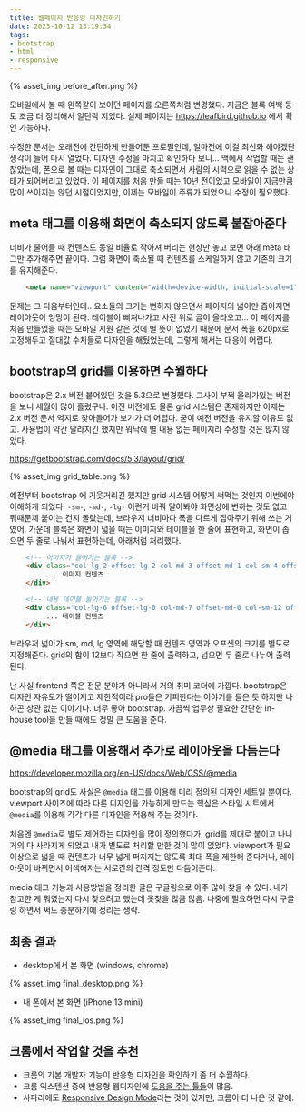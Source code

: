 ```yaml
---
title: 웹페이지 반응형 디자인하기
date: 2023-10-12 13:19:34
tags:
- bootstrap
- html
- responsive
---
```


{% asset_img before_after.png %}

모바일에서 볼 때 왼쪽같이 보이던 페이지를 오른쪽처럼 변경했다. 지금은 블록 여백 등도 조금 더 정리해서 일단락 지었다. 실제 페이지는 https://leafbird.github.io 에서 확인 가능하다. 

<!-- more -->

수정한 문서는 오래전에 간단하게 만들어둔 프로필인데, 얼마전에 이걸 최신화 해야겠단 생각이 들어 다시 열었다. 디자인 수정을 마치고 확인하다 보니... 맥에서 작업할 때는 괜찮았는데, 폰으로 볼 때는 디자인이 그대로 축소되면서 사람의 시력으로 읽을 수 없는 상태가 되어버리고 있었다. 이 페이지를 처음 만들 때는 10년 전이었고 모바일이 지금만큼 많이 쓰이지는 않던 시절이었지만, 이제는 모바일이 주류가 되었으니 수정이 필요했다.

## meta 태그를 이용해 화면이 축소되지 않도록 붙잡아준다

너비가 줄어들 때 컨텐츠도 동일 비율로 작아져 버리는 현상만 놓고 보면 아래 meta 태그만 추가해주면 끝이다. 그럼 화면이 축소될 때 컨텐츠를 스케일하지 않고 기존의 크기를 유지해준다.

```html
    <meta name="viewport" content="width=device-width, initial-scale=1">
```

문제는 그 다음부터인데.. 요소들의 크기는 변하지 않으면서 페이지의 넓이만 좁아지면 레이아웃이 엉망이 된다. 테이블이 삐져나가고 사진 위로 글이 올라오고... 이 페이지를 처음 만들었을 때는 모바일 지원 같은 것에 별 뜻이 없었기 때문에 문서 폭을 620px로 고정해두고 절대값 수치들로 디자인을 해뒀었는데, 그렇게 해서는 대응이 어렵다.

## bootstrap의 grid를 이용하면 수월하다

bootstrap은 2.x 버전 붙어있던 것을 5.3으로 변경했다. 그사이 부쩍 올라가있는 버전을 보니 세월이 많이 흘렀구나. 이전 버전에도 물론 grid 시스템은 존재하지만 이제는 2.x 버전 문서 억지로 찾아들어가 보기가 더 어렵다. 굳이 예전 버전을 유지할 이유도 없고. 사용법이 약간 달라지긴 했지만 워낙에 별 내용 없는 페이지라 수정할 것은 많지 않았다.

https://getbootstrap.com/docs/5.3/layout/grid/

{% asset_img grid_table.png %}

예전부터 bootstrap 에 기웃거리긴 했지만 grid 시스템 어떻게 써먹는 것인지 이번에야 이해하게 되었다. `-sm-`, `-md-`, `-lg-` 이런거 바꿔 달아봐야 화면상에 변하는 것도 없고 뭐때문제 붙이는 건지 몰랐는데, 브라우저 너비마다 폭을 다르게 잡아주기 위해 쓰는 거였어. 가운데 블록은 화면이 넓을 때는 이미지와 테이블을 한 줄에 표현하고, 화면이 좁으면 두 줄로 나눠서 표현하는데, 아래처럼 처리했다.

```html
    <!-- 이미지가 들어가는 블록 -->
    <div class="col-lg-2 offset-lg-2 col-md-3 offset-md-1 col-sm-4 offset-sm-0">
        .... 이미지 컨텐츠
    </div>

    <!-- 내용 테이블 들어가는 블록 -->
    <div class="col-lg-6 offset-lg-0 col-md-7 offset-md-0 col-sm-12 offset-sm-0">
        .... 테이블 컨텐츠
    </div>
```

브라우저 넓이가 sm, md, lg 영역에 해당할 때 컨텐츠 영역과 오프셋의 크기를 별도로 지정해준다. grid의 합이 12보다 작으면 한 줄에 출력하고, 넘으면 두 줄로 나누어 출력된다.

난 사실 frontend 쪽은 전문 분야가 아니라서 거의 취미 코더에 가깝다. bootstrap은 디자인 자유도가 떨어지고 제한적이라 pro들은 기피한다는 이야기를 들은 듯 하지만 나하곤 상관 없는 이야기다. 너무 좋아 bootstrap. 가끔씩 업무상 필요한 간단한 in-house tool을 만들 때에도 정말 큰 도움을 준다. 

## @media 태그를 이용해서 추가로 레이아웃을 다듬는다

https://developer.mozilla.org/en-US/docs/Web/CSS/@media

bootstrap의 grid도 사실은 `@media` 태그를 이용해 미리 정의된 디자인 세트일 뿐이다. viewport 사이즈에 따라 다른 디자인을 가능하게 만드는 핵심은 스타일 시트에서 `@media`를 이용해 각각 다른 디자인을 적용해 주는 것이다.

처음엔 `@media`로 별도 제어하는 디자인을 많이 정의했다가, grid를 제대로 붙이고 나니 거의 다 사라지게 되었고 내가 별도로 처리할 만한 것이 많이 없었다. viewport가 필요 이상으로 넓을 때 컨텐츠가 너무 넓게 퍼지지는 않도록 최대 폭을 제한해 준다거나, 레이아웃이 바뀌면서 어색해지는 서로간의 간격 정도만 다듬어준다.

media 태그 기능과 사용방법을 정리한 글은 구글링으로 아주 많이 찾을 수 있다. 내가 참고한 게 뭐였는지 다시 찾으려고 했는데 못찾을 많큼 많음. 나중에 필요하면 다시 구글링 하면서 써도 충분하기에 정리는 생략.

## 최종 결과

* desktop에서 본 화면 (windows, chrome)

{% asset_img final_desktop.png %}

* 내 폰에서 본 화면 (iPhone 13 mini)

{% asset_img final_ios.png %}

## 크롬에서 작업할 것을 추천

* 크롬의 기본 개발자 기능이 반응형 디자인을 확인하기 좀 더 수월하다.
* 크롬 익스텐션 중에 반응형 웹디자인에 [도움을 주는 툴들](http://icunow.co.kr/chrome-extension5/)이 많음. 
* 사파리에도 [Responsive Design Mode](https://developer.apple.com/documentation/safari-developer-tools/responsive-design-mode)라는 것이 있지만, 크롬이 더 나은 것 같애.